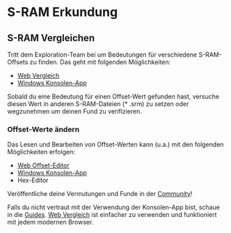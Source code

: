 ﻿# S-RAM Erkundung

## S-RAM Vergleichen
Tritt dem Exploration-Team bei um Bedeutungen für verschiedene S-RAM-Offsets zu finden.
Das geht mit folgenden Möglichkeiten:

* [Web Vergleich](comparison)
* [Windows Konsolen-App](changelog-console)

Sobald du eine Bedeutung für einen Offset-Wert gefunden hast, versuche diesen Wert in anderen S-RAM-Dateien (* .srm) zu setzen oder wegzunehmen um deinen Fund zu verifizieren.

### Offset-Werte ändern
Das Lesen und Bearbeiten von Offset-Werten kann (u.a.) mit den folgenden Möglichkeiten erfolgen:

* [Web Offset-Editor](offset/editing)
* [Windows Konsolen-App](changelog-console)
* Hex-Editor

Veröffentliche deine Vermutungen und Funde in der [Community](community)!

Falls du nicht vertraut mit der Verwendung der Konsolen-App bist, schaue in die [Guides](guides). [Web Vergleich](comparison) ist einfacher zu verwenden und funktioniert mit jedem modernen Browser.
